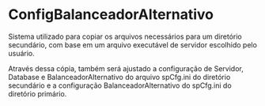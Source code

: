 # ConfigBalanceadorAlternativo

Sistema utilizado para copiar os arquivos necessários para um diretório secundário, com base em um arquivo executável de servidor escolhido pelo usuário.

Através dessa cópia, também será ajustado a configuração de Servidor, Database e BalanceadorAlternativo do arquivo spCfg.ini do diretório secundário e a configuração BalanceadorAlternativo do spCfg.ini do diretório primário.

